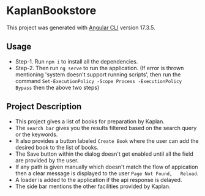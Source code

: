 # KaplanBookstore

This project was generated with [Angular CLI](https://github.com/angular/angular-cli) version 17.3.5.

## Usage

- Step-1. Run `npm i` to install all the dependencies.
- Step-2. Then run `ng serve` to run the application.
(If error is thrown mentioning 'system doesn't support running scripts', then run the command `Set-ExecutionPolicy -Scope Process -ExecutionPolicy Bypass` then the above two steps)

## Project Description

- This project gives a list of books for preparation by Kaplan. 
- The `search bar` gives you the results filtered based on the search query or the keywords.
- It also provides a button labeled `Create Book` where the user can add the desired book to the list of books.
- The Save button within the dialog doesn't get enabled until all the field are provided by the user.
- If any path is given manually which doesn't match the flow of appication then a clear message is displayed to the user `Page Not Found,   Reload`.
- A loader is added to the application if the api response is delayed.
- The side bar mentions the other facilities provided by Kaplan.





